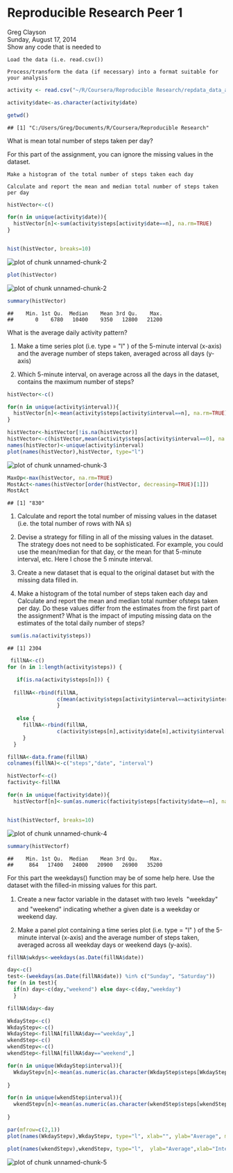 # Reproducible Research Peer 1
Greg Clayson  
Sunday, August 17, 2014  
Show any code that is needed to

    Load the data (i.e. read.csv())

    Process/transform the data (if necessary) into a format suitable for your analysis



```r
activity <- read.csv("~/R/Coursera/Reproducible Research/repdata_data_activity/activity.csv")

activity$date<-as.character(activity$date)

getwd()
```

```
## [1] "C:/Users/Greg/Documents/R/Coursera/Reproducible Research"
```
What is mean total number of steps taken per day?

For this part of the assignment, you can ignore the missing values in the dataset.

    Make a histogram of the total number of steps taken each day

    Calculate and report the mean and median total number of steps taken per day



```r
histVector<-c()

for(n in unique(activity$date)){
  histVector[n]<-sum(activity$steps[activity$date==n], na.rm=TRUE)
}


hist(histVector, breaks=10)
```

![plot of chunk unnamed-chunk-2](./Assignment_1_files/figure-html/unnamed-chunk-21.png) 

```r
plot(histVector)
```

![plot of chunk unnamed-chunk-2](./Assignment_1_files/figure-html/unnamed-chunk-22.png) 

```r
summary(histVector)
```

```
##    Min. 1st Qu.  Median    Mean 3rd Qu.    Max. 
##       0    6780   10400    9350   12800   21200
```

What is the average daily activity pattern?  
1. Make a time series plot (i.e. type = "l" ) of the 5-minute interval (x-axis) and the average number of steps taken, averaged across
all days (y-axis)

2. Which 5-minute interval, on average across all the days in the dataset, contains the maximum number of steps?

```r
histVector<-c()

for(n in unique(activity$interval)){
  histVector[n]<-mean(activity$steps[activity$interval==n], na.rm=TRUE)
}

histVector<-histVector[!is.na(histVector)]
histVector<-c(histVector,mean(activity$steps[activity$interval==0], na.rm=TRUE))
names(histVector)<-unique(activity$interval)
plot(names(histVector),histVector, type="l")
```

![plot of chunk unnamed-chunk-3](./Assignment_1_files/figure-html/unnamed-chunk-3.png) 

```r
MaxOp<-max(histVector, na.rm=TRUE)
MostAct<-names(histVector[order(histVector, decreasing=TRUE)[1]])
MostAct
```

```
## [1] "830"
```

1. Calculate and report the total number of missing values in the dataset (i.e. the total number of rows with NA s)

2. Devise a strategy for filling in all of the missing values in the dataset. The strategy does not need to be sophisticated. For example, you could use the mean/median for that day, or the mean for that 5-minute interval, etc.  Here I chose the 5 minute interval.

3. Create a new dataset that is equal to the original dataset but with the missing data filled in.

4. Make a histogram of the total number of steps taken each day and Calculate and report the mean and median total number ofsteps taken per day. Do these values differ from the estimates from the first part of the assignment? What is the impact of imputing missing data on the estimates of the total daily number of steps?



```r
 sum(is.na(activity$steps))
```

```
## [1] 2304
```

```r
 fillNA<-c()
for (n in 1:length(activity$steps)) {

   if(is.na(activity$steps[n])) {
     
  fillNA<-rbind(fillNA, 
                c(mean(activity$steps[activity$interval==activity$interval[1]], na.rm=TRUE),activity$date[n],activity$interval[n]))
                }
  
   else {
     fillNA<-rbind(fillNA,
                c(activity$steps[n],activity$date[n],activity$interval[n]))
     }
  }

fillNA<-data.frame(fillNA)
colnames(fillNA)<-c("steps","date", "interval")

histVectorf<-c()
factivity<-fillNA

for(n in unique(factivity$date)){
  histVectorf[n]<-sum(as.numeric(factivity$steps[factivity$date==n], na.rm=TRUE))}


hist(histVectorf, breaks=10)
```

![plot of chunk unnamed-chunk-4](./Assignment_1_files/figure-html/unnamed-chunk-4.png) 

```r
summary(histVectorf)
```

```
##    Min. 1st Qu.  Median    Mean 3rd Qu.    Max. 
##     864   17400   24000   20900   26900   35200
```

For this part the weekdays() function may be of some help here. Use the dataset with the filled-in missing values for this part.  

1. Create a new factor variable in the dataset with two levels  "weekday" and "weekend" indicating whether a given date is a weekday or weekend day.  

1. Make a panel plot containing a time series plot (i.e. type = "l" ) of the 5-minute interval (x-axis) and the average number of steps taken, averaged across all weekday days or weekend days (y-axis). 


```r
fillNA$wkdys<-weekdays(as.Date(fillNA$date))

day<-c()
test<-(weekdays(as.Date(fillNA$date)) %in% c("Sunday", "Saturday"))
for (n in test){
  if(n) day<-c(day,"weekend") else day<-c(day,"weekday")  
  }

fillNA$day<-day

WkdayStep<-c()
WkdayStepv<-c()
WkdayStep<-fillNA[fillNA$day=="weekday",]
wkendStep<-c()
wkendStepv<-c()
wkendStep<-fillNA[fillNA$day=="weekend",]

for(n in unique(WkdayStep$interval)){
  WkdayStepv[n]<-mean(as.numeric(as.character(WkdayStep$steps[WkdayStep$interval==n])))
  
}

for(n in unique(wkendStep$interval)){
  wkendStepv[n]<-mean(as.numeric(as.character(wkendStep$steps[wkendStep$interval==n])))
  
}

par(mfrow=c(2,1)) 
plot(names(WkdayStepv),WkdayStepv, type="l", xlab="", ylab="Average", main="WeekDay (top) Weekend (bottom")

plot(names(wkendStepv),wkendStepv, type="l",  ylab="Average",xlab="Interval" )
```

![plot of chunk unnamed-chunk-5](./Assignment_1_files/figure-html/unnamed-chunk-5.png) 

